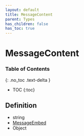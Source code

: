 ```yaml
---
layout: default
title: MessageContent
parent: Types
has_children: false
has_toc: true
---
```


# MessageContent
### Table of Contents
{: .no_toc .text-delta }

- TOC
{:toc}
## Definition
- string
- [MessageEmbed](classes/MessageEmbed)
- Object
